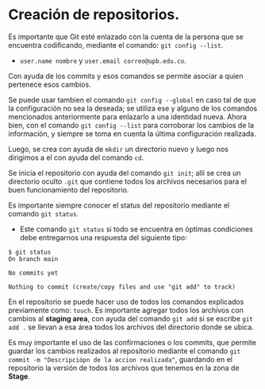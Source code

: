 # Creación de repositorios.

Es importante que Git esté enlazado con la cuenta de la persona que se encuentra codificando, mediante el comando: `git config --list`.
- `user.name nombre` y `user.email correo@upb.edu.co`.

Con ayuda de los commits y esos comandos se permite asociar a quien pertenece esos cambios.


Se puede usar tambien el comando `git config --global` en caso tal de que la configuración no sea la deseada; se utiliza ese y alguno de los comandos mencionados anteriormente para enlazarlo a una identidad nueva.
Ahora bien, con el comando `git config --list` para corroborar los cambios de la información, y siempre se toma en cuenta la última configuración realizada.

Luego, se crea con ayuda de `mkdir` un directorio nuevo y luego nos dirigimos a el con ayuda del comando `cd`.

Se inicia el repositorio con ayuda del comando `git init`; allí se crea un directorio oculto `.git` que contiene todos los archivos necesarios para el buen funcionamiento del repositorio.

Es importante siempre conocer el status del repositorio mediante el comando `git status`.
- Este comando `git status` si todo se encuentra en óptimas condiciones debe entregarnos una respuesta del siguiente tipo:

```
$ git status
On branch main

No commits yet

Nothing to commit (create/copy files and use "git add" to track)
```
En el repositorio se puede hacer uso de todos los comandos explicados previamente como: ``touch``. Es importante agregar todos los archivos con cambios al **staging area**, con ayuda del comando `git add` si se escribe `git add .` se llevan a esa área todos los archivos del directorio donde se ubica.  

Es muy importante el uso de las confirmaciones o los commits, que permite guardar los cambios realizados al repositorio mediante el comando `git commit -m "Descripciópn de la accion realizada"`, guardando en el repositorio la versión de todos los archivos que tenemos en la zona de **Stage**.  
